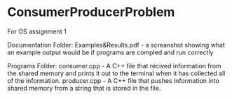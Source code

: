 # ConsumerProducerProblem
For OS assignment 1

Documentation Folder:
  Examples&Results.pdf - a screanshot showing what an example output would be if programs are compled and run correctly

Programs Folder:
  consumer.cpp - A C++ file that recived information from the shared memory and prints it out to the terminal when it has collected all of the information. 
  producer.cpp - A C++ file that pushes information into shared memory from a string that is stored in the file. 
